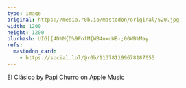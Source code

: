 ```yaml
---
type: image
original: https://media.r0b.io/mastodon/original/520.jpg
width: 1200
height: 1200
blurhash: UIG[{4D%M{D%9FofM{WB4nxuWB-;00WB%May
refs:
  mastodon_card:
    - https://social.lol/@r0b/113781199678187055
---
```


El Clásico by Papi Churro on Apple Music
